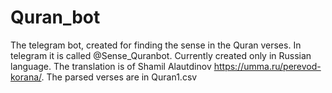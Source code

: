 # Quran_bot
The telegram bot, created for finding the sense in the Quran verses. In telegram it is called @Sense_Quranbot. Currently created only in Russian language. The translation is of Shamil Alautdinov https://umma.ru/perevod-korana/. The parsed verses are in Quran1.csv
